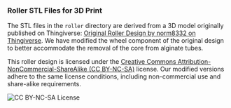 ###  Roller STL Files for 3D Print

The STL files in the `roller` directory are derived from a 3D model originally published on Thingiverse: [Original Roller Design by norm8332 on Thingiverse](https://www.thingiverse.com/thing:1721305). We have modified the wheel component of the original design to better accommodate the removal of the core from alginate tubes.

This roller design is licensed under the [Creative Commons Attribution-NonCommercial-ShareAlike (CC BY-NC-SA)](https://creativecommons.org/licenses/by-nc-sa/4.0/) license. Our modified versions adhere to the same license conditions, including non-commercial use and share-alike requirements.

![CC BY-NC-SA License](https://licensebuttons.net/l/by-nc-sa/4.0/88x31.png)